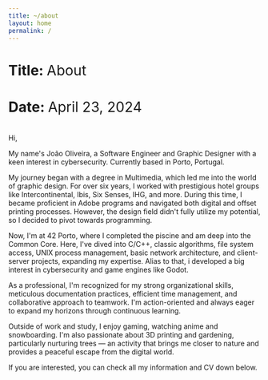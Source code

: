 ```yaml
---
title: ~/about
layout: home
permalink: /
---
```


# Title: <span style="font-weight:normal">About</span>

# Date: <span style="font-weight:normal">April 23, 2024</span>

<br>Hi,

My name's João Oliveira, a Software Engineer and Graphic Designer with a keen interest in cybersecurity. Currently based in Porto, Portugal.

My journey began with a degree in Multimedia, which led me into the world of graphic design. For over six years, I worked with prestigious hotel groups like Intercontinental, Ibis, Six Senses, IHG, and more. During this time, I became proficient in Adobe programs and navigated both digital and offset printing processes. However, the design field didn't fully utilize my potential, so I decided to pivot towards programming.

Now, I'm at 42 Porto, where I completed the piscine and am deep into the Common Core. Here, I've dived into C/C++, classic algorithms, file system access, UNIX process management, basic network architecture, and client-server projects, expanding my expertise. Alias to that, i developed a big interest in cybersecurity and game engines like Godot.

As a professional, I'm recognized for my strong organizational skills, meticulous documentation practices, efficient time management, and collaborative approach to teamwork. I'm action-oriented and always eager to expand my horizons through continuous learning.

Outside of work and study, I enjoy gaming, watching anime and snowboarding. I'm also passionate about 3D printing and gardening, particularly nurturing trees — an activity that brings me closer to nature and provides a peaceful escape from the digital world.

If you are interested, you can check all my information and CV down below.
